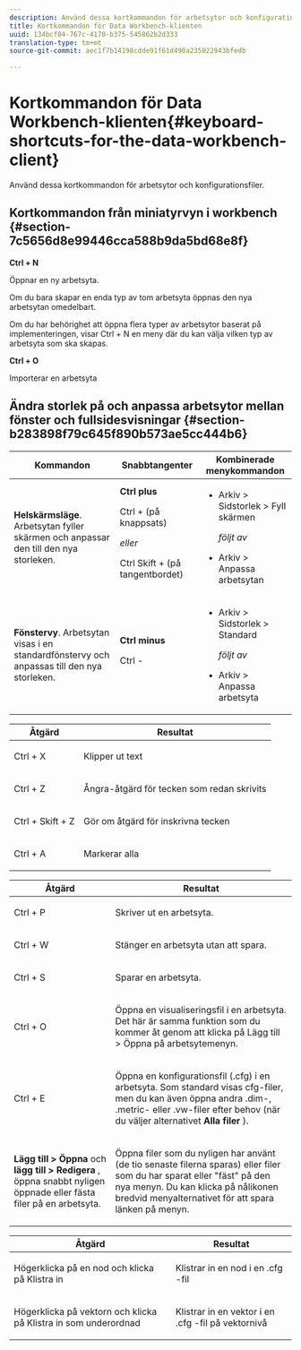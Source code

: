 ```yaml
---
description: Använd dessa kortkommandon för arbetsytor och konfigurationsfiler.
title: Kortkommandon för Data Workbench-klienten
uuid: 134bcf04-767c-4170-b375-545862b2d333
translation-type: tm+mt
source-git-commit: aec1f7b14198cdde91f61d490a235022943bfedb

---
```



# Kortkommandon för Data Workbench-klienten{#keyboard-shortcuts-for-the-data-workbench-client}

Använd dessa kortkommandon för arbetsytor och konfigurationsfiler.

## Kortkommandon från miniatyrvyn i workbench {#section-7c5656d8e99446cca588b9da5bd68e8f}

**Ctrl + N**

Öppnar en ny arbetsyta.

Om du bara skapar en enda typ av tom arbetsyta öppnas den nya arbetsytan omedelbart.

Om du har behörighet att öppna flera typer av arbetsytor baserat på implementeringen, visar Ctrl + N en meny där du kan välja vilken typ av arbetsyta som ska skapas.

**Ctrl + O**

Importerar en arbetsyta

## Ändra storlek på och anpassa arbetsytor mellan fönster och fullsidesvisningar {#section-b283898f79c645f890b573ae5cc444b6}

<table id="table_A01C514C99F043338D183A6839E03DEA"> 
 <thead> 
  <tr> 
   <th colname="col1" class="entry"> Kommandon </th> 
   <th colname="col2" class="entry"> Snabbtangenter </th> 
   <th colname="col3" class="entry"> Kombinerade menykommandon </th> 
  </tr>
 </thead>
 <tbody> 
  <tr> 
   <td colname="col1"> <p><b>Helskärmsläge</b>. Arbetsytan fyller skärmen och anpassar den till den nya storleken. </p> </td> 
   <td colname="col2"><b>Ctrl plus</b> <p>Ctrl + (på knappsats) </p> <p><i>eller</i> </p> <p>Ctrl Skift + (på tangentbordet) </p> </td> 
   <td colname="col3"> 
    <ul id="ul_C7C731B894D946D9916F50806F015857"> 
     <li id="li_452B4C119B1A40038A408CFFC53653A9"><span class="uicontrol"> Arkiv</span> &gt; <span class="uicontrol"> Sidstorlek</span> &gt; <span class="uicontrol"> Fyll skärmen</span> <p><i>följt av</i> </p> </li> 
     <li id="li_DE9B8B31B9F24A6AA68A1D0DB886B501"><span class="uicontrol"> Arkiv</span> &gt; <span class="uicontrol"> Anpassa arbetsytan</span> </li> 
    </ul> </td> 
  </tr> 
  <tr> 
   <td colname="col1"> <p><b>Fönstervy</b>. Arbetsytan visas i en standardfönstervy och anpassas till den nya storleken. </p> </td> 
   <td colname="col2"><b>Ctrl minus</b> <p>Ctrl - </p> </td> 
   <td colname="col3"> 
    <ul id="ul_3474B9EFD69343C09BC84E485D896C28"> 
     <li id="li_820BAED76FF24A5785E6D89C5C692DD5">Arkiv &gt; Sidstorlek &gt; Standard <p><i>följt av</i> </p> </li> 
     <li id="li_337789F282CE4C2C990C67B115782454">Arkiv &gt; Anpassa arbetsyta </li> 
    </ul> </td> 
  </tr> 
 </tbody> 
</table>

<!-- <a id="section_0597BF92E1AF4BCF9F1C8CEFFE52649A"></a> -->

<table id="table_B774FDAD85AD443897F0F9BC3EC843C7"> 
 <thead> 
  <tr> 
   <th colname="col1" class="entry"> Åtgärd </th> 
   <th colname="col2" class="entry"> Resultat </th> 
  </tr>
 </thead>
 <tbody> 
  <tr> 
   <td colname="col1"> <p>Ctrl + X </p> </td> 
   <td colname="col2"> <p>Klipper ut text </p> </td> 
  </tr> 
  <tr> 
   <td colname="col1"> <p>Ctrl + Z </p> </td> 
   <td colname="col2"> <p>Ångra-åtgärd för tecken som redan skrivits </p> </td> 
  </tr> 
  <tr> 
   <td colname="col1"> <p>Ctrl + Skift + Z </p> </td> 
   <td colname="col2"> <p>Gör om åtgärd för inskrivna tecken </p> </td> 
  </tr> 
  <tr> 
   <td colname="col1"> <p>Ctrl + A </p> </td> 
   <td colname="col2"> <p>Markerar alla </p> </td> 
  </tr> 
 </tbody> 
</table>

<table id="table_BFCDE46CE5F64AF291A67EC488EF92A1"> 
 <thead> 
  <tr> 
   <th colname="col1" class="entry"> Åtgärd </th> 
   <th colname="col2" class="entry"> Resultat </th> 
  </tr>
 </thead>
 <tbody> 
  <tr> 
   <td colname="col1"> <p>Ctrl + P </p> </td> 
   <td colname="col2"> <p>Skriver ut en arbetsyta. </p> </td> 
  </tr> 
  <tr> 
   <td colname="col1"> <p>Ctrl + W </p> </td> 
   <td colname="col2"> <p>Stänger en arbetsyta utan att spara. </p> </td> 
  </tr> 
  <tr> 
   <td colname="col1"> <p>Ctrl + S </p> </td> 
   <td colname="col2"> <p>Sparar en arbetsyta. </p> </td> 
  </tr> 
  <tr> 
   <td colname="col1"> <p>Ctrl + O </p> </td> 
   <td colname="col2"> <p>Öppna en visualiseringsfil i en arbetsyta. Det här är samma funktion som du kommer åt genom att klicka på Lägg till &gt; Öppna på arbetsytemenyn. </p> </td> 
  </tr> 
  <tr> 
   <td colname="col1"> <p>Ctrl + E </p> </td> 
   <td colname="col2"> <p>Öppna en konfigurationsfil (.cfg) i en arbetsyta. Som standard visas cfg-filer, men du kan även öppna andra .dim-, .metric- eller .vw-filer efter behov (när du väljer alternativet <b>Alla filer</b> ). </p> </td> 
  </tr> 
  <tr> 
   <td colname="col1"> <p><b>Lägg till &gt; Öppna</b> och <b>lägg till &gt; Redigera</b> , öppna snabbt nyligen öppnade eller fästa filer på en arbetsyta. </p> </td> 
   <td colname="col2"> <p>Öppna filer som du nyligen har använt (de tio senaste filerna sparas) eller filer som du har sparat eller "fäst" på den nya menyn. Du kan klicka på nålikonen bredvid menyalternativet för att spara länken på menyn. </p> </td> 
  </tr> 
 </tbody> 
</table>

<table id="table_99414A5999F94A2EAB2BBBA27EE487F5"> 
 <thead> 
  <tr> 
   <th colname="col1" class="entry"> Åtgärd </th> 
   <th colname="col2" class="entry"> Resultat </th> 
  </tr>
 </thead>
 <tbody> 
  <tr> 
   <td colname="col1"> <p>Högerklicka på en nod och klicka på <span class="uicontrol"> Klistra in</span> </p> </td> 
   <td colname="col2"> <p>Klistrar in en nod i en <span class="filepath"> .cfg</span> -fil </p> </td> 
  </tr> 
  <tr> 
   <td colname="col1"> <p>Högerklicka på vektorn och klicka på <span class="uicontrol"> Klistra in som underordnad</span> </p> </td> 
   <td colname="col2"> <p>Klistrar in en vektor i en <span class="filepath"> .cfg</span> -fil på vektornivå </p> </td> 
  </tr> 
 </tbody> 
</table>
